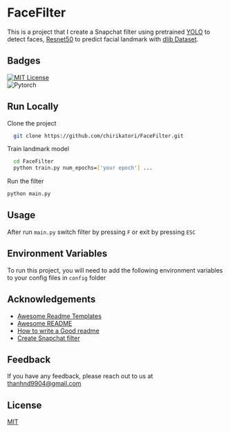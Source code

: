 
# FaceFilter
This is a project that I create a Snapchat filter using pretrained [YOLO](https://drive.google.com/file/d/1Xznn5WgGgfekpXs-fK6kPKRKFrM1DJgI/view?usp=sharing) to detect faces, [Resnet50](https://drive.google.com/file/d/1yxivfwr0EiN-leoKSJL7B66XBMwD9orT/view?usp=sharing) to predict facial landmark with [dlib Dataset](https://drive.google.com/file/d/1WQ-M0UkCkBnXX2ctEFm_X_v-Dx9daHVz/view?usp=sharing).


## Badges  

[![MIT License](https://img.shields.io/badge/License-MIT-green.svg)](https://choosealicense.com/licenses/mit/)  
![Pytorch](https://img.shields.io/badge/PyTorch-EE4C2C?style=for-the-badge&logo=pytorch&logoColor=white)



## Run Locally  

Clone the project  

~~~bash  
  git clone https://github.com/chirikatori/FaceFilter.git
~~~

Train landmark model

~~~bash
  cd FaceFilter
  python train.py num_epochs=['your epoch'] ...
~~~

Run the filter

~~~bash  
python main.py
~~~

## Usage
After run `main.py` switch filter by pressing `F` or exit by pressing `ESC`

## Environment Variables  

To run this project, you will need to add the following environment variables to your config files in `config` folder
## Acknowledgements  

- [Awesome Readme Templates](https://awesomeopensource.com/project/elangosundar/awesome-README-templates)
- [Awesome README](https://github.com/matiassingers/awesome-readme)
- [How to write a Good readme](https://bulldogjob.com/news/449-how-to-write-a-good-readme-for-your-github-project)
- [Create Snapchat filter](https://github.com/spmallick/learnopencv/tree/master/Create-AR-filters-using-Mediapipe)
## Feedback  

If you have any feedback, please reach out to us at thanhnd9904@gmail.com

## License  

[MIT](https://choosealicense.com/licenses/mit/)
